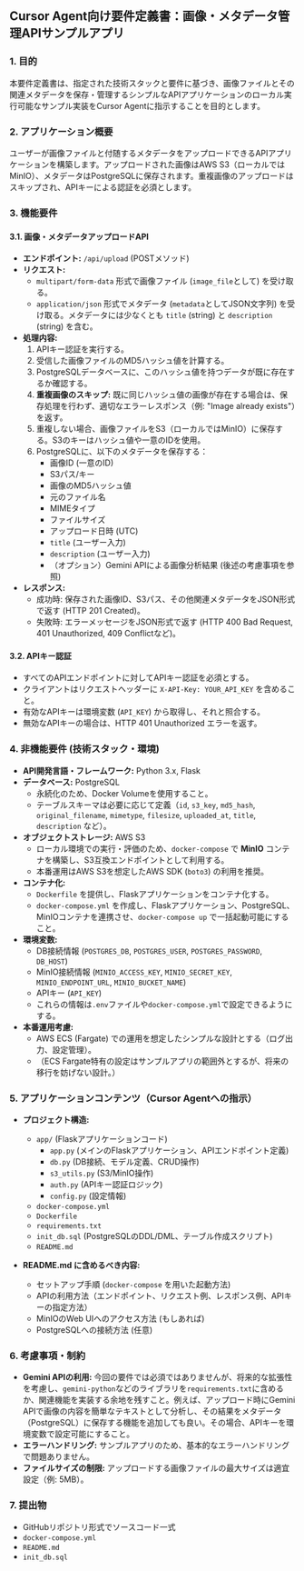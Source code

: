 ## Cursor Agent向け要件定義書：画像・メタデータ管理APIサンプルアプリ

### 1. 目的

本要件定義書は、指定された技術スタックと要件に基づき、画像ファイルとその関連メタデータを保存・管理するシンプルなAPIアプリケーションのローカル実行可能なサンプル実装をCursor Agentに指示することを目的とします。

### 2. アプリケーション概要

ユーザーが画像ファイルと付随するメタデータをアップロードできるAPIアプリケーションを構築します。アップロードされた画像はAWS S3（ローカルではMinIO）、メタデータはPostgreSQLに保存されます。重複画像のアップロードはスキップされ、APIキーによる認証を必須とします。

### 3. 機能要件

#### 3.1. 画像・メタデータアップロードAPI

*   **エンドポイント:** `/api/upload` (POSTメソッド)
*   **リクエスト:**
    *   `multipart/form-data` 形式で画像ファイル (`image_file`として) を受け取る。
    *   `application/json` 形式でメタデータ (`metadata`としてJSON文字列) を受け取る。メタデータには少なくとも `title` (string) と `description` (string) を含む。
*   **処理内容:**
    1.  APIキー認証を実行する。
    2.  受信した画像ファイルのMD5ハッシュ値を計算する。
    3.  PostgreSQLデータベースに、このハッシュ値を持つデータが既に存在するか確認する。
    4.  **重複画像のスキップ:** 既に同じハッシュ値の画像が存在する場合は、保存処理を行わず、適切なエラーレスポンス（例: "Image already exists"）を返す。
    5.  重複しない場合、画像ファイルをS3（ローカルではMinIO）に保存する。S3のキーはハッシュ値や一意のIDを使用。
    6.  PostgreSQLに、以下のメタデータを保存する：
        *   画像ID (一意のID)
        *   S3パス/キー
        *   画像のMD5ハッシュ値
        *   元のファイル名
        *   MIMEタイプ
        *   ファイルサイズ
        *   アップロード日時 (UTC)
        *   `title` (ユーザー入力)
        *   `description` (ユーザー入力)
        *   （オプション）Gemini APIによる画像分析結果 (後述の考慮事項を参照)
*   **レスポンス:**
    *   成功時: 保存された画像ID、S3パス、その他関連メタデータをJSON形式で返す (HTTP 201 Created)。
    *   失敗時: エラーメッセージをJSON形式で返す (HTTP 400 Bad Request, 401 Unauthorized, 409 Conflictなど)。

#### 3.2. APIキー認証

*   すべてのAPIエンドポイントに対してAPIキー認証を必須とする。
*   クライアントはリクエストヘッダーに `X-API-Key: YOUR_API_KEY` を含めること。
*   有効なAPIキーは環境変数 (`API_KEY`) から取得し、それと照合する。
*   無効なAPIキーの場合は、HTTP 401 Unauthorized エラーを返す。

### 4. 非機能要件 (技術スタック・環境)

*   **API開発言語・フレームワーク:** Python 3.x, Flask
*   **データベース:** PostgreSQL
    *   永続化のため、Docker Volumeを使用すること。
    *   テーブルスキーマは必要に応じて定義（`id`, `s3_key`, `md5_hash`, `original_filename`, `mimetype`, `filesize`, `uploaded_at`, `title`, `description` など）。
*   **オブジェクトストレージ:** AWS S3
    *   ローカル環境での実行・評価のため、`docker-compose` で **MinIO** コンテナを構築し、S3互換エンドポイントとして利用する。
    *   本番運用はAWS S3を想定したAWS SDK (`boto3`) の利用を推奨。
*   **コンテナ化:**
    *   `Dockerfile` を提供し、Flaskアプリケーションをコンテナ化する。
    *   `docker-compose.yml` を作成し、Flaskアプリケーション、PostgreSQL、MinIOコンテナを連携させ、`docker-compose up` で一括起動可能にすること。
*   **環境変数:**
    *   DB接続情報 (`POSTGRES_DB`, `POSTGRES_USER`, `POSTGRES_PASSWORD`, `DB_HOST`)
    *   MinIO接続情報 (`MINIO_ACCESS_KEY`, `MINIO_SECRET_KEY`, `MINIO_ENDPOINT_URL`, `MINIO_BUCKET_NAME`)
    *   APIキー (`API_KEY`)
    *   これらの情報は`.env`ファイルや`docker-compose.yml`で設定できるようにする。
*   **本番運用考慮:**
    *   AWS ECS (Fargate) での運用を想定したシンプルな設計とする（ログ出力、設定管理）。
    *   （ECS Fargate特有の設定はサンプルアプリの範囲外とするが、将来の移行を妨げない設計。）

### 5. アプリケーションコンテンツ（Cursor Agentへの指示）

*   **プロジェクト構造:**
    *   `app/` (Flaskアプリケーションコード)
        *   `app.py` (メインのFlaskアプリケーション、APIエンドポイント定義)
        *   `db.py` (DB接続、モデル定義、CRUD操作)
        *   `s3_utils.py` (S3/MinIO操作)
        *   `auth.py` (APIキー認証ロジック)
        *   `config.py` (設定情報)
    *   `docker-compose.yml`
    *   `Dockerfile`
    *   `requirements.txt`
    *   `init_db.sql` (PostgreSQLのDDL/DML、テーブル作成スクリプト)
    *   `README.md`

*   **README.md に含めるべき内容:**
    *   セットアップ手順 (`docker-compose` を用いた起動方法)
    *   APIの利用方法（エンドポイント、リクエスト例、レスポンス例、APIキーの指定方法）
    *   MinIOのWeb UIへのアクセス方法 (もしあれば)
    *   PostgreSQLへの接続方法 (任意)

### 6. 考慮事項・制約

*   **Gemini APIの利用:** 今回の要件では必須ではありませんが、将来的な拡張性を考慮し、`gemini-python`などのライブラリを`requirements.txt`に含めるか、関連機能を実装する余地を残すこと。例えば、アップロード時にGemini APIで画像の内容を簡単なテキストとして分析し、その結果をメタデータ（PostgreSQL）に保存する機能を追加しても良い。その場合、APIキーを環境変数で設定可能にすること。
*   **エラーハンドリング:** サンプルアプリのため、基本的なエラーハンドリングで問題ありません。
*   **ファイルサイズの制限:** アップロードする画像ファイルの最大サイズは適宜設定（例: 5MB）。

### 7. 提出物

*   GitHubリポジトリ形式でソースコード一式
*   `docker-compose.yml`
*   `README.md`
*   `init_db.sql`